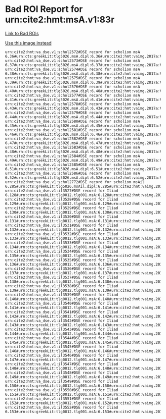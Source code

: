 
# Bad ROI Report for urn:cite2:hmt:msA.v1:83r

[Link to Bad ROIs](http://www.homermultitext.org/ict2/index.html?urn=urn:cite2:hmt:vaimg.2017a:VA083RN_0084@0.15659543,0.11327801,0.61403832,0.03319502&urn=urn:cite2:hmt:vaimg.2017a:VA083RN_0084@0.15549005,0.12987552,0.61790715,0.10373444&urn=urn:cite2:hmt:vaimg.2017a:VA083RN_0084@0.56245394,0.23278008,0.20781135,0.04785615&urn=urn:cite2:hmt:vaimg.2017a:VA083RN_0084@0.55434783,0.27372061,0.21886514,0.10041494&urn=urn:cite2:hmt:vaimg.2017a:VA083RN_0084@0.57092852,0.36030429,0.20965365,0.06085754&urn=urn:cite2:hmt:vaimg.2017a:VA083RN_0084@0.56319086,0.41452282,0.22660280,0.04287690&urn=urn:cite2:hmt:vaimg.2017a:VA083RN_0084@0.56319086,0.50719225,0.21886514,0.03706777&urn=urn:cite2:hmt:vaimg.2017a:VA083RN_0084@0.56098010,0.53236515,0.21997052,0.03430152&urn=urn:cite2:hmt:vaimg.2017a:VA083RN_0084@0.56098010,0.56168741,0.24392041,0.02987552&urn=urn:cite2:hmt:vaimg.2017a:VA083RN_0084@0.56871776,0.58824343,0.21591746,0.04149378&urn=urn:cite2:hmt:vaimg.2017a:VA083RN_0084@0.56577008,0.62171508,0.21591746,0.05311203&urn=urn:cite2:hmt:vaimg.2017a:VA083RN_0084@0.57056006,0.65242047,0.21370671,0.07358230&urn=urn:cite2:hmt:vaimg.2017a:VA083RN_0084@0.15512159,0.72254495,0.64056743,0.08755187&urn=urn:cite2:hmt:vaimg.2017a:VA083RN_0084@0.35132646,0.80843707,0.42225497,0.01452282&urn=urn:cite2:hmt:vaimg.2017a:VA083RN_0084@0.15456890,0.81839557,0.63227708,0.04232365&urn=urn:cite2:hmt:vaimg.2017a:VA083RN_0084@0.21444363,0.22323651,0.09156227,0.00968188&urn=urn:cite2:hmt:vaimg.2017a:VA083RN_0084@0.1672,0.2276,0.3794,0.0188&urn=urn:cite2:hmt:vaimg.2017a:VA083RN_0084@0.1652,0.2472,0.3794,0.021&urn=urn:cite2:hmt:vaimg.2017a:VA083RN_0084@0.1612,0.2645,0.3794,0.021&urn=urn:cite2:hmt:vaimg.2017a:VA083RN_0084@0.1602,0.2832,0.3794,0.021&urn=urn:cite2:hmt:vaimg.2017a:VA083RN_0084@0.1562,0.3035,0.3363,0.021&urn=urn:cite2:hmt:vaimg.2017a:VA083RN_0084@0.1632,0.3186,0.3584,0.024&urn=urn:cite2:hmt:vaimg.2017a:VA083RN_0084@0.1632,0.3403,0.4034,0.024&urn=urn:cite2:hmt:vaimg.2017a:VA083RN_0084@0.1592,0.3599,0.3614,0.024&urn=urn:cite2:hmt:vaimg.2017a:VA083RN_0084@0.1642,0.3794,0.4084,0.024&urn=urn:cite2:hmt:vaimg.2017a:VA083RN_0084@0.1632,0.3974,0.4084,0.024&urn=urn:cite2:hmt:vaimg.2017a:VA083RN_0084@0.1612,0.4177,0.3674,0.0218&urn=urn:cite2:hmt:vaimg.2017a:VA083RN_0084@0.1612,0.438,0.4024,0.0218&urn=urn:cite2:hmt:vaimg.2017a:VA083RN_0084@0.1592,0.4576,0.3764,0.0218&urn=urn:cite2:hmt:vaimg.2017a:VA083RN_0084@0.1612,0.4748,0.3764,0.0218&urn=urn:cite2:hmt:vaimg.2017a:VA083RN_0084@0.1582,0.4944,0.3824,0.0218&urn=urn:cite2:hmt:vaimg.2017a:VA083RN_0084@0.1572,0.5131,0.3824,0.0218&urn=urn:cite2:hmt:vaimg.2017a:VA083RN_0084@0.1582,0.5304,0.4024,0.0218&urn=urn:cite2:hmt:vaimg.2017a:VA083RN_0084@0.1592,0.55,0.3534,0.0218&urn=urn:cite2:hmt:vaimg.2017a:VA083RN_0084@0.1602,0.5665,0.3704,0.0218&urn=urn:cite2:hmt:vaimg.2017a:VA083RN_0084@0.1632,0.5883,0.4044,0.0218&urn=urn:cite2:hmt:vaimg.2017a:VA083RN_0084@0.1622,0.6086,0.3504,0.0218&urn=urn:cite2:hmt:vaimg.2017a:VA083RN_0084@0.1632,0.6251,0.3584,0.0248&urn=urn:cite2:hmt:vaimg.2017a:VA083RN_0084@0.1632,0.6424,0.3854,0.0248&urn=urn:cite2:hmt:vaimg.2017a:VA083RN_0084@0.1652,0.6619,0.3854,0.0248&urn=urn:cite2:hmt:vaimg.2017a:VA083RN_0084@0.1632,0.6807,0.3584,0.0248&urn=urn:cite2:hmt:vaimg.2017a:VA083RN_0084@0.1642,0.7002,0.4044,0.0248)

[Use this image instead](http://www.homermultitext.org/ict2/index.html?urn=urn:cite2:hmt:vaimg.2017a:VA083RN_0255)

~~~
urn:cite2:hmt:va_dse.v1:schol2572#DSE record for scholion msA 6.36#urn:cts:greekLit:tlg5026.msA.dipl:6.36#urn:cite2:hmt:vaimg.2017a:VA083RN_0255@NEWROI#urn:cite2:hmt:msA.v1:83r
urn:cite2:hmt:va_dse.v1:schol2573#DSE record for scholion msA 6.37#urn:cts:greekLit:tlg5026.msA.dipl:6.37#urn:cite2:hmt:vaimg.2017a:VA083RN_0255@NEWROI#urn:cite2:hmt:msA.v1:83r
urn:cite2:hmt:va_dse.v1:schol2574#DSE record for scholion msA 6.38#urn:cts:greekLit:tlg5026.msA.dipl:6.38#urn:cite2:hmt:vaimg.2017a:VA083RN_0255@NEWROI#urn:cite2:hmt:msA.v1:83r
urn:cite2:hmt:va_dse.v1:schol2575#DSE record for scholion msA 6.39#urn:cts:greekLit:tlg5026.msA.dipl:6.39#urn:cite2:hmt:vaimg.2017a:VA083RN_0255@NEWROI#urn:cite2:hmt:msA.v1:83r
urn:cite2:hmt:va_dse.v1:schol2576#DSE record for scholion msA 6.40#urn:cts:greekLit:tlg5026.msA.dipl:6.40#urn:cite2:hmt:vaimg.2017a:VA083RN_0255@NEWROI#urn:cite2:hmt:msA.v1:83r
urn:cite2:hmt:va_dse.v1:schol2577#DSE record for scholion msA 6.41#urn:cts:greekLit:tlg5026.msA.dipl:6.41#urn:cite2:hmt:vaimg.2017a:VA083RN_0255@NEWROI#urn:cite2:hmt:msA.v1:83r
urn:cite2:hmt:va_dse.v1:schol2578#DSE record for scholion msA 6.43#urn:cts:greekLit:tlg5026.msA.dipl:6.43#urn:cite2:hmt:vaimg.2017a:VA083RN_0255@NEWROI#urn:cite2:hmt:msA.v1:83r
urn:cite2:hmt:va_dse.v1:schol2579#DSE record for scholion msA 6.44#urn:cts:greekLit:tlg5026.msA.dipl:6.44#urn:cite2:hmt:vaimg.2017a:VA083RN_0255@NEWROI#urn:cite2:hmt:msA.v1:83r
urn:cite2:hmt:va_dse.v1:schol2580#DSE record for scholion msA 6.45#urn:cts:greekLit:tlg5026.msA.dipl:6.45#urn:cite2:hmt:vaimg.2017a:VA083RN_0255@NEWROI#urn:cite2:hmt:msA.v1:83r
urn:cite2:hmt:va_dse.v1:schol2581#DSE record for scholion msA 6.46#urn:cts:greekLit:tlg5026.msA.dipl:6.46#urn:cite2:hmt:vaimg.2017a:VA083RN_0255@NEWROI#urn:cite2:hmt:msA.v1:83r
urn:cite2:hmt:va_dse.v1:schol2582#DSE record for scholion msA 6.47#urn:cts:greekLit:tlg5026.msA.dipl:6.47#urn:cite2:hmt:vaimg.2017a:VA083RN_0255@NEWROI#urn:cite2:hmt:msA.v1:83r
urn:cite2:hmt:va_dse.v1:schol2583#DSE record for scholion msA 6.48#urn:cts:greekLit:tlg5026.msA.dipl:6.48#urn:cite2:hmt:vaimg.2017a:VA083RN_0255@NEWROI#urn:cite2:hmt:msA.v1:83r
urn:cite2:hmt:va_dse.v1:schol2584#DSE record for scholion msA 6.49#urn:cts:greekLit:tlg5026.msA.dipl:6.49#urn:cite2:hmt:vaimg.2017a:VA083RN_0255@NEWROI#urn:cite2:hmt:msA.v1:83r
urn:cite2:hmt:va_dse.v1:schol2585#DSE record for scholion msA 6.51#urn:cts:greekLit:tlg5026.msA.dipl:6.51#urn:cite2:hmt:vaimg.2017a:VA083RN_0255@NEWROI#urn:cite2:hmt:msA.v1:83r
urn:cite2:hmt:va_dse.v1:schol2586#DSE record for scholion msA 6.52#urn:cts:greekLit:tlg5026.msA.dipl:6.52#urn:cite2:hmt:vaimg.2017a:VA083RN_0255@NEWROI#urn:cite2:hmt:msA.v1:83r
urn:cite2:hmt:va_dse.v1:schol2772#DSE record for scholion msAil 6.285#urn:cts:greekLit:tlg5026.msAil.dipl:6.285#urn:cite2:hmt:vaimg.2017a:VA083RN_0255@NEWROI#urn:cite2:hmt:msA.v1:83r
urn:cite2:hmt:va_dse.v1:il3527#DSE record for Iliad 6.128#urn:cts:greekLit:tlg0012.tlg001.msA:6.128#urn:cite2:hmt:vaimg.2017a:VA083RN_0255@NEWROI#urn:cite2:hmt:msA.v1:83r
urn:cite2:hmt:va_dse.v1:il3528#DSE record for Iliad 6.129#urn:cts:greekLit:tlg0012.tlg001.msA:6.129#urn:cite2:hmt:vaimg.2017a:VA083RN_0255@NEWROI#urn:cite2:hmt:msA.v1:83r
urn:cite2:hmt:va_dse.v1:il3529#DSE record for Iliad 6.130#urn:cts:greekLit:tlg0012.tlg001.msA:6.130#urn:cite2:hmt:vaimg.2017a:VA083RN_0255@NEWROI#urn:cite2:hmt:msA.v1:83r
urn:cite2:hmt:va_dse.v1:il3530#DSE record for Iliad 6.131#urn:cts:greekLit:tlg0012.tlg001.msA:6.131#urn:cite2:hmt:vaimg.2017a:VA083RN_0255@NEWROI#urn:cite2:hmt:msA.v1:83r
urn:cite2:hmt:va_dse.v1:il3531#DSE record for Iliad 6.132#urn:cts:greekLit:tlg0012.tlg001.msA:6.132#urn:cite2:hmt:vaimg.2017a:VA083RN_0255@NEWROI#urn:cite2:hmt:msA.v1:83r
urn:cite2:hmt:va_dse.v1:il3532#DSE record for Iliad 6.133#urn:cts:greekLit:tlg0012.tlg001.msA:6.133#urn:cite2:hmt:vaimg.2017a:VA083RN_0255@NEWROI#urn:cite2:hmt:msA.v1:83r
urn:cite2:hmt:va_dse.v1:il3533#DSE record for Iliad 6.134#urn:cts:greekLit:tlg0012.tlg001.msA:6.134#urn:cite2:hmt:vaimg.2017a:VA083RN_0255@NEWROI#urn:cite2:hmt:msA.v1:83r
urn:cite2:hmt:va_dse.v1:il3534#DSE record for Iliad 6.135#urn:cts:greekLit:tlg0012.tlg001.msA:6.135#urn:cite2:hmt:vaimg.2017a:VA083RN_0255@NEWROI#urn:cite2:hmt:msA.v1:83r
urn:cite2:hmt:va_dse.v1:il3535#DSE record for Iliad 6.136#urn:cts:greekLit:tlg0012.tlg001.msA:6.136#urn:cite2:hmt:vaimg.2017a:VA083RN_0255@NEWROI#urn:cite2:hmt:msA.v1:83r
urn:cite2:hmt:va_dse.v1:il3536#DSE record for Iliad 6.137#urn:cts:greekLit:tlg0012.tlg001.msA:6.137#urn:cite2:hmt:vaimg.2017a:VA083RN_0255@NEWROI#urn:cite2:hmt:msA.v1:83r
urn:cite2:hmt:va_dse.v1:il3537#DSE record for Iliad 6.138#urn:cts:greekLit:tlg0012.tlg001.msA:6.138#urn:cite2:hmt:vaimg.2017a:VA083RN_0255@NEWROI#urn:cite2:hmt:msA.v1:83r
urn:cite2:hmt:va_dse.v1:il3538#DSE record for Iliad 6.139#urn:cts:greekLit:tlg0012.tlg001.msA:6.139#urn:cite2:hmt:vaimg.2017a:VA083RN_0255@NEWROI#urn:cite2:hmt:msA.v1:83r
urn:cite2:hmt:va_dse.v1:il3539#DSE record for Iliad 6.140#urn:cts:greekLit:tlg0012.tlg001.msA:6.140#urn:cite2:hmt:vaimg.2017a:VA083RN_0255@NEWROI#urn:cite2:hmt:msA.v1:83r
urn:cite2:hmt:va_dse.v1:il3540#DSE record for Iliad 6.141#urn:cts:greekLit:tlg0012.tlg001.msA:6.141#urn:cite2:hmt:vaimg.2017a:VA083RN_0255@NEWROI#urn:cite2:hmt:msA.v1:83r
urn:cite2:hmt:va_dse.v1:il3541#DSE record for Iliad 6.142#urn:cts:greekLit:tlg0012.tlg001.msA:6.142#urn:cite2:hmt:vaimg.2017a:VA083RN_0255@NEWROI#urn:cite2:hmt:msA.v1:83r
urn:cite2:hmt:va_dse.v1:il3542#DSE record for Iliad 6.143#urn:cts:greekLit:tlg0012.tlg001.msA:6.143#urn:cite2:hmt:vaimg.2017a:VA083RN_0255@NEWROI#urn:cite2:hmt:msA.v1:83r
urn:cite2:hmt:va_dse.v1:il3543#DSE record for Iliad 6.144#urn:cts:greekLit:tlg0012.tlg001.msA:6.144#urn:cite2:hmt:vaimg.2017a:VA083RN_0255@NEWROI#urn:cite2:hmt:msA.v1:83r
urn:cite2:hmt:va_dse.v1:il3544#DSE record for Iliad 6.145#urn:cts:greekLit:tlg0012.tlg001.msA:6.145#urn:cite2:hmt:vaimg.2017a:VA083RN_0255@NEWROI#urn:cite2:hmt:msA.v1:83r
urn:cite2:hmt:va_dse.v1:il3545#DSE record for Iliad 6.146#urn:cts:greekLit:tlg0012.tlg001.msA:6.146#urn:cite2:hmt:vaimg.2017a:VA083RN_0255@NEWROI#urn:cite2:hmt:msA.v1:83r
urn:cite2:hmt:va_dse.v1:il3546#DSE record for Iliad 6.147#urn:cts:greekLit:tlg0012.tlg001.msA:6.147#urn:cite2:hmt:vaimg.2017a:VA083RN_0255@NEWROI#urn:cite2:hmt:msA.v1:83r
urn:cite2:hmt:va_dse.v1:il3547#DSE record for Iliad 6.148#urn:cts:greekLit:tlg0012.tlg001.msA:6.148#urn:cite2:hmt:vaimg.2017a:VA083RN_0255@NEWROI#urn:cite2:hmt:msA.v1:83r
urn:cite2:hmt:va_dse.v1:il3548#DSE record for Iliad 6.149#urn:cts:greekLit:tlg0012.tlg001.msA:6.149#urn:cite2:hmt:vaimg.2017a:VA083RN_0255@NEWROI#urn:cite2:hmt:msA.v1:83r
urn:cite2:hmt:va_dse.v1:il3549#DSE record for Iliad 6.150#urn:cts:greekLit:tlg0012.tlg001.msA:6.150#urn:cite2:hmt:vaimg.2017a:VA083RN_0255@NEWROI#urn:cite2:hmt:msA.v1:83r
urn:cite2:hmt:va_dse.v1:il3550#DSE record for Iliad 6.151#urn:cts:greekLit:tlg0012.tlg001.msA:6.151#urn:cite2:hmt:vaimg.2017a:VA083RN_0255@NEWROI#urn:cite2:hmt:msA.v1:83r
urn:cite2:hmt:va_dse.v1:il3551#DSE record for Iliad 6.152#urn:cts:greekLit:tlg0012.tlg001.msA:6.152#urn:cite2:hmt:vaimg.2017a:VA083RN_0255@NEWROI#urn:cite2:hmt:msA.v1:83r
urn:cite2:hmt:va_dse.v1:il3552#DSE record for Iliad 6.153#urn:cts:greekLit:tlg0012.tlg001.msA:6.153#urn:cite2:hmt:vaimg.2017a:VA083RN_0255@NEWROI#urn:cite2:hmt:msA.v1:83r
~~~

